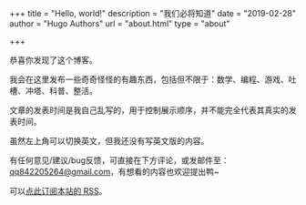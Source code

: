 +++
title = "Hello, world!"
description = "我们必将知道"
date = "2019-02-28"
author = "Hugo Authors"
url = "about.html"
type = "about"

+++

恭喜你发现了这个博客。

我会在这里发布一些奇奇怪怪的有趣东西，包括但不限于：数学、编程、游戏、吐槽、冲塔、科普、整活。

文章的发表时间是我自己乱写的，用于控制展示顺序，并不能完全代表其真实的发表时间。

虽然左上角可以切换英文，但我还没有写英文版的内容。

有任何意见/建议/bug反馈，可直接在下方评论，或发邮件至：qq842205264@gmail.com，有想看的内容也欢迎提出鸭~

可以[点此订阅本站的 RSS](https://blog.shadiao.online/index.xml)。

